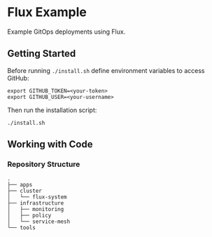 # Flux Example

Example GitOps deployments using Flux.

## Getting Started

Before running `./install.sh` define environment variables to access GitHub:

```shell
export GITHUB_TOKEN=<your-token>
export GITHUB_USER=<your-username>
```

Then run the installation script:

```shell
./install.sh
```

## Working with Code

### Repository Structure

```text
.
├── apps
├── cluster
│   └── flux-system
├── infrastructure
│   ├── monitoring
│   ├── policy
│   └── service-mesh
└── tools
```


